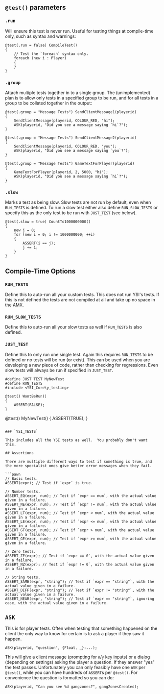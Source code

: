 ## `@test()` parameters

### `.run`

Will ensure this test is never run.  Useful for testing things at compile-time only, such as syntax and warnings:

```pawn
@test(.run = false) CompileTest()
{
	// Test the `foreach` syntax only.
	foreach (new i : Player)
	{
	}
}
```

### `.group`

Attach multiple tests together in to a single group.  The (unimplemented) plan is to allow only tests in a specified group to be run, and for all tests in a group to be collated together in the output:

```pawn
@test(.group = "Message Tests") SendClientMessage1(playerid)
{
	SendClientMessage(playerid, COLOUR_RED, "hi");
	ASK(playerid, "Did you see a message saying `hi`?");
}

@test(.group = "Message Tests") SendClientMessage2(playerid)
{
	SendClientMessage(playerid, COLOUR_RED, "you");
	ASK(playerid, "Did you see a message saying `you`?");
}

@test(.group = "Message Tests") GameTextForPlayer(playerid)
{
	GameTextForPlayer(playerid, 2, 5000, "hi");
	ASK(playerid, "Did you see a message saying `hi`?");
}
```

### `.slow`

Marks a test as being slow.  Slow tests are not run by default, even when `RUN_TESTS` is defined.  To run a slow test either also define `RUN_SLOW_TESTS` or specify this as the only test to be run with `JUST_TEST` (see below).

```pawn
@test(.slow = true) CountTo1000000000()
{
	new j = 0;
	for (new i = 0; i != 1000000000; ++i)
	{
		ASSERT(i == j);
		j += 1;
	}
}
```

## Compile-Time Options

### `RUN_TESTS`

Define this to auto-run all your custom tests.  This does not run YSI's tests.  If this is not defined the tests are not compiled at all and take up no space in the AMX.

### `RUN_SLOW_TESTS`

Define this to auto-run all your slow tests as well if `RUN_TESTS` is also defined.

### `JUST_TEST`

Define this to only run one single test.  Again this requires `RUN_TESTS` to be defined or no tests will be run (or exist).  This can be used when you are developing a new piece of code, rather than checking for regressions.  Even slow tests will always be run if specified in `JUST_TEST`.

```pawn
#define JUST_TEST MyNewTest
#define RUN_TESTS
#include <YSI_Core\y_testing>

@test() WontBeRun()
{
	ASSERT(FALSE);
}
```

@test() MyNewTest()
{
	ASSERT(TRUE);
}
```

### `YSI_TESTS`

This includes all the YSI tests as well.  You probably don't want this.

## Assertions

There are multiple different ways to test if something is true, and the more specialist ones give better error messages when they fail.

```pawn
// Basic tests.
ASSERT(expr); // Test if `expr` is true.

// Number tests.
ASSERT_EQ(expr, num); // Test if `expr == num`, with the actual value given in a failure.
ASSERT_NE(expr, num); // Test if `expr != num`, with the actual value given in a failure.
ASSERT_LT(expr, num); // Test if `expr < num`, with the actual value given in a failure.
ASSERT_LE(expr, num); // Test if `expr <= num`, with the actual value given in a failure.
ASSERT_GT(expr, num); // Test if `expr > num`, with the actual value given in a failure.
ASSERT_GE(expr, num); // Test if `expr >= num`, with the actual value given in a failure.

// Zero tests.
ASSERT_ZE(expr); // Test if `expr == 0`, with the actual value given in a failure.
ASSERT_NZ(expr); // Test if `expr != 0`, with the actual value given in a failure.

// String tests.
ASSERT_SAME(expr, "string"); // Test if `expr == "string"`, with the actual value given in a failure.
ASSERT_DIFF(expr, "string"); // Test if `expr != "string"`, with the actual value given in a failure.
ASSERT_NEAR(expr, "string"); // Test if `expr == "string"`, ignoring case, with the actual value given in a failure.
```

## `ASK`

This is for player tests.  Often when testing that something happened on the client the only way to know for certain is to ask a player if they saw it happen.

```pawn
ASK(playerid, "question", {Float, _}:...);
```

This will give a client message (prompting for `n`/`y` key inputs) or a dialog (depending on settings) asking the player a question.  If they answer "yes" the test passes.  Unfortunately you can only feasibly have one `ASK` per `@test()`, while you can have hundreds of `ASSERT`s per `@test()`.  For convenience the question is formatted so you can do:

```pawn
ASK(playerid, "Can you see %d gangzones?", gangZonesCreated);
```

